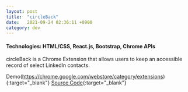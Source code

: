 ```yaml
---
layout: post
title:  "circleBack"
date:   2021-09-24 02:36:11 +0900
category: dev
---
```


#### **Technologies**: HTML/CSS, React.js, Bootstrap, Chrome APIs

circleBack is a Chrome Extension that allows users to keep an accessible record of select LinkedIn contacts.

Demo(https://chrome.google.com/webstore/category/extensions){:target="_blank"} [Source Code](https://github.com/jinyoungch0i/circleBack){:target="_blank"}
